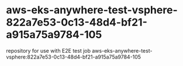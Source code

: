 # aws-eks-anywhere-test-vsphere-822a7e53-0c13-48d4-bf21-a915a75a9784-105
repository for use with E2E test job aws-eks-anywhere-test-vsphere:822a7e53-0c13-48d4-bf21-a915a75a9784-105
